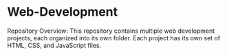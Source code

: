 # Web-Development
Repository Overview: This repository contains multiple web development projects, each organized into its own folder. Each project has its own set of HTML, CSS, and JavaScript files.
